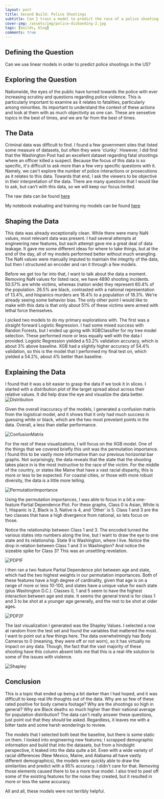 ```yaml
---
layout: post
title: Second Build: Police Shootings
subtitle: Can I train a model to predict the race of a police shooting victim? by Rob Bennett
cover-img: /assets/img/police-disbanding-2.jpg
tags: [builds, blog]
comments: true
---
```


## Defining the Question
Can we use linear models in order to predict police shootings in the US? 
  

## Exploring the Question
Nationwide, the eyes of the public have turned towards the police with ever increasing scrutiny and questions regarding police violence. This is particularly important to examine as it relates to fatalities, particularly among minorities. Its important to understand the context of these actions and look at them with as much objectivity as one can. These are sensetive topics in the best of times, and we are far from the best of times.


## The Data
Criminal data was difficult to find. I found a few government sites that listed some measure of datasets, but often they were 'clunky'. However, I did find that the Washington Post had an excellent dataset regarding fatal shootings where an officer killed a suspect. Because the focus of this data is so specific, it's difficult to ask more than a few very specific questions with it. Namely, we can't explore the number of police interactions or prosecutions as it relates to this data. Towards that end, I ask the viewers to be objective in their interpretation of the data. There are many questions that I would like to ask, but can't with this data, so we will keep our focus limited.

The raw data can be found [here](https://github.com/washingtonpost/data-police-shootings/blob/master/fatal-police-shootings-data.csv)

My notebook evaluating and training my models can be found [here](https://github.com/RobDBennett/DS-Unit-2-Build-Week/blob/master/Unit2-Build-Week-Project-PoliceShootings.ipynb)

## Shaping the Data
This data was already exceptionally clean. While there were many NaN values, most relevant data was present. I had several attempts at engineering new features, but each attempt gave me a great deal of data leakage. It gave me some different ideas for where to take things, but at the end of the day, all of my models performed better without much wrangling. The NaN values were manually imputed to maintain the integrity of the data, but then I structured an encoder and ran it through a few models.

Before we get too far into that, I want to talk about the data a moment. Removing NaN values for listed race, we have 4890 shooting incidents. 50.57% are white victims, whereas (nation wide) they represent 60.4% of the population. 26.5% are black, contrasted with a national representation of 13.4%, and hispanics murders are 18.4% to a population of 18.3%. We're already seeing some behavior bias. The only other point I would like to make with this data is that only about 51% of these victims were armed with lethal force themselves. 

I picked two models to do my primary explorations with. The first was a straight forward Logistic Regression. I had some mixed success with Randon Forests, but I ended up going with XGBClassifier for my tree model selection. These performed more or less equally well with the data I provided. Logistic Regression yielded a 53.2% validation accuracy, which is about 3% above baseline. XGB had a slightly higher accuracy of 54.4% validation, so this is the model that I performed my final test on, which yielded a 54.2%, about 4% better than baseline.

## Explaining the Data
I found that it was a bit easier to grasp the data if we took it in slices. I started with a distribution plot of the target spread about across their relative values. It did help draw the eye and visualize the data better.
![Distribution](/assets/img/*)

Given the overall inaccuracy of the models, I generated a confusion matrix from the logistical model, and it shows that it only had much success in guessing white or black, which are the two most prevelant points in the data. Overall, a less than stellar performance.

![ConfusionMatrix](/assets/img/*)

For the rest of these visualizations, I will focus on the XGB model. One of the things that we covered briefly this unit was the permutation importance. I found this to be vastly more informative than our previous horizontal bar graphs. Not surprisingly, the data reveals that the state that the shooting takes place in is the most instructive to the race of the victim. For the middle of the country, or states like Maine that have a vast racial disparity, this is more or less to be expected. For coastal cities, or those with more robust diversity, the data is a little more telling. 

![PermutationImportance](/assets/img/*)

Using the permutation importances, I was able to focus in a bit a one-feature Partial Dependence Plot. For these graphs, Class 0 is Asian, White is 1, Hispanic is 2, Black is 3, Native is 4, and 'Other' is 5. Class 1 and 3 are the two classes that have a high divergence from national, so lets focus on those.

Notice the relationship between Class 1 and 3. The encoded turned the various states into numbers along the line, but I want to draw the eye to one state and its relationship. State 9 is Washington, where I live. Notice the drop in relation between Class 1 and 3 in Washington? And notice the sizeable spike for Class 3? This was an unsettling revelation. 

![PDP1F](/assets/img/*)

I then ran a two feature Partial Dependence plot between age and state, which had the two highest weights in our permutation importances. Both of these features have a high degree of cardinality, given that age is on a range of more or less 10-100, and states have a unique value for each state (plus Washington D.C.). Classes 0, 1 and 5 seem to have the highest interaction between age and state. It seems the general trend is for class 1 and 3 to be shot at a younger age generally, and the rest to be shot at older ages.

![PDP2F](/assets/img/*)

The last visualization I generated was the Shapley Values. I selected a row at random from the test set and found the variables that mattered the most. I want to point out a few things here. The data overwhelmingly has Body Cameras to 0 (meaning, they were off or not worn), so it has virtually no impact on any data. Though, the fact that the vast majority of these shooting have this column absent tells me that this is a real-life solution to some of the issues with violence. 

![Shapley](/assets/img/*)

## Conclusion
This is a topic that ended up being a bit darker than I had hoped, and it was difficult to keep real life thoughts out of the data. Why are so few of these rated positive for body camera footage? Why are the shootings so high in general? Why are Black deaths so much higher than their national average for population distribution? The data can't really answer these questions, just point out that they *should* be asked. Regardless, it leaves me with a bitter taste and some harsh wonderings to review. 

The models that I selected both beat the baseline, but there is some static on them. I looked into engineering new features; I scrapped demographic information and build that into the datasets, but from a hindsight perspective, it leaked into the data quite a bit. Even with a wide variety of racial differences (New Mexico, Maine, and Alabama all have vastly different demographics), the models were quickly able to draw the similarities and predict with a 95% accuracy. I didn't care for that. Removing those elements caused there to be a more true model. I also tried to peel off some of the existing features for the noise they created, but it resulted in more or less the same accuracy.

All and all, these models were not terribly helpful.
